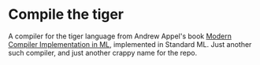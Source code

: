 # Compile the tiger

A compiler for the tiger language from Andrew Appel's book [Modern Compiler Implementation in ML](https://www.cs.princeton.edu/~appel/modern/ml/), implemented in Standard ML. Just another such compiler, and just another crappy name for the repo.
